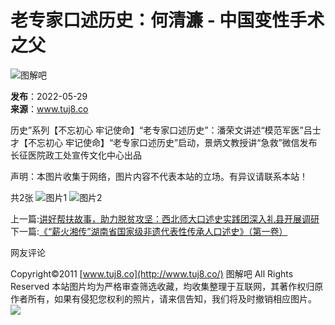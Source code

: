 # 老专家口述历史：何清濂 - 中国变性手术之父

![图解吧](/images/logo_.gif)

**发布**：2022-05-29  
**来源**：www.tuj8.co  

历史”系列【不忘初心 牢记使命】“老专家口述历史”：潘荣文讲述“模范军医”吕士才【不忘初心 牢记使命】“老专家口述历史”启动，景炳文教授讲“急救”微信发布长征医院政工处宣传文化中心出品

声明：本图片收集于网络，图片内容不代表本站的立场。有异议请联系本站！

共2张 ![图片1](https://simgs.tuj8.net/thumbnail/2021/2021111113/11930.jpg) ![图片2](https://simgs.tuj8.net/thumbnail/2021/2021111113/13436.jpg)

上一篇:[讲好帮扶故事，助力脱贫攻坚：西北师大口述史实践团深入礼县开展调研](http://www.tuj8.co/html/202205/111224.htm)  
下一篇:[《“薪火湘传”湖南省国家级非遗代表性传承人口述史》（第一卷）](http://www.tuj8.co/html/202205/111222.htm)

网友评论

Copyright©2011 [www.tuj8.co](http://www.tuj8.co/) 图解吧 All Rights Reserved 本站图片均为严格审查筛选收藏，均收集整理于互联网，其著作权归原作者所有，如果有侵犯您权利的照片，请来信告知，我们将及时撤销相应图片。 ![](/images/mail.gif)